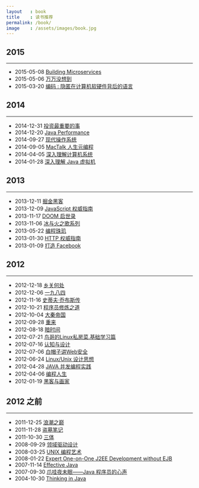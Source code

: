 ```yaml
---
layout   : book
title    : 读书推荐
permalink: /book/
image    : /assets/images/book.jpg
---
```



## 2015
-------------------------------------------------------------------------------
  - 2015-05-08 [Building Microservices](http://book.douban.com/subject/25881698/)
  - 2015-05-06 [万万没想到](http://book.douban.com/subject/25986341/)
  - 2015-03-20 [编码 : 隐匿在计算机软硬件背后的语言](http://book.douban.com/subject/4822685/)


## 2014
-------------------------------------------------------------------------------
  - 2014-12-31 [投资最重要的事](http://book.douban.com/subject/10799082/)
  - 2014-12-20 [Java Performance](http://book.douban.com/subject/5980062/)
  - 2014-09-27 [现代操作系统](http://book.douban.com/subject/3852290/)
  - 2014-09-05 [MacTalk 人生元编程](http://book.douban.com/subject/25826578/)
  - 2014-04-05 [深入理解计算机系统](http://book.douban.com/subject/5333562/)
  - 2014-01-28 [深入理解 Java 虚拟机](http://book.douban.com/subject/24722612/)


## 2013
-------------------------------------------------------------------------------
  - 2013-12-11 [掘金黑客](http://book.douban.com/subject/19975498/)
  - 2013-12-09 [JavaScript 权威指南](http://book.douban.com/subject/6854549/)
  - 2013-11-17 [DOOM 启世录](http://book.douban.com/subject/1516800/)
  - 2013-11-06 [冰与火之歌系列](http://book.douban.com/series/11075)
  - 2013-05-22 [编程珠玑](http://book.douban.com/subject/3227098/)
  - 2013-01-30 [HTTP 权威指南](http://book.douban.com/subject/10746113/)
  - 2013-01-09 [打造 Facebook](http://book.douban.com/subject/20471120/)


## 2012
-------------------------------------------------------------------------------
  - 2012-12-18 [乡关何处](http://book.douban.com/subject/10569855/)
  - 2012-12-06 [一九八四](http://book.douban.com/subject/1858576/)
  - 2012-11-16 [史蒂夫·乔布斯传](http://book.douban.com/subject/6798611/)
  - 2012-10-21 [程序员修炼之道](http://book.douban.com/subject/1152111/)
  - 2012-10-04 [大秦帝国](http://book.douban.com/subject/3079029/)
  - 2012-09-28 [重来](http://book.douban.com/subject/5320866/)
  - 2012-08-18 [暗时间](http://book.douban.com/subject/6709809/)
  - 2012-07-21 [鸟哥的Linux私房菜.基础学习篇](http://book.douban.com/subject/4889838/)
  - 2012-07-16 [认知与设计](http://book.douban.com/subject/6792322/)
  - 2012-07-06 [白帽子讲Web安全](http://book.douban.com/subject/10546925/)
  - 2012-06-24 [Linux/Unix 设计思想](http://book.douban.com/subject/7564417/)
  - 2012-04-28 [JAVA 并发编程实践](http://book.douban.com/subject/2148132/)
  - 2012-04-06 [编程人生](http://book.douban.com/subject/5355285/)
  - 2012-01-19 [黑客与画家](http://book.douban.com/subject/6021440/)


## 2012 之前
-------------------------------------------------------------------------------
  - 2011-12-25 [浪潮之巅](http://book.douban.com/subject/6709783/)
  - 2011-11-28 [盗墓笔记](http://book.douban.com/subject/6953273/)
  - 2011-10-30 [三体](http://book.douban.com/subject/2567698/)
  - 2008-09-29 [领域驱动设计](http://book.douban.com/subject/1629512/)
  - 2008-03-25 [UNIX 编程艺术](http://book.douban.com/subject/1467587/)
  - 2008-01-22 [Expert One-on-One J2EE Development without EJB](http://book.douban.com/subject/1426848/)
  - 2007-11-14 [Effective Java](http://book.douban.com/subject/1246129/)
  - 2007-09-30 [爪哇夜未眠——Java 程序员的心声](http://book.douban.com/subject/1168545/)
  - 2004-10-30 [Thinking in Java](http://book.douban.com/subject/1229955/)
